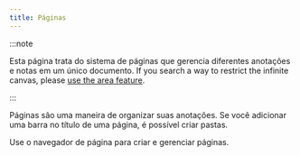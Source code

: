 ```yaml
---
title: Páginas
---
```


:::note

Esta página trata do sistema de páginas que gerencia diferentes anotações e notas em um único documento. If you search a way to restrict the infinite canvas, please [use the area feature](../areas).

:::

Páginas são uma maneira de organizar suas anotações.
Se você adicionar uma barra no título de uma página, é possível criar pastas.

Use o navegador de página para criar e gerenciar páginas.
